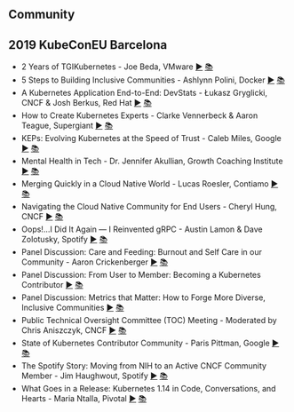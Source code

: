 Community
---
## 2019 KubeConEU Barcelona


* 2 Years of TGIKubernetes - Joe Beda, VMware [▶️](https://www.youtube.com/watch?v=idmONbm64ww) [ 📚]()
* 5 Steps to Building Inclusive Communities - Ashlynn Polini, Docker [▶️](https://www.youtube.com/watch?v=7oxCqBXvJEU) [ 📚]()
* A Kubernetes Application End-to-End: DevStats - Łukasz Gryglicki, CNCF &amp; Josh Berkus, Red Hat [▶️](https://www.youtube.com/watch?v=U2PTifzzKNE) [ 📚](https://static.sched.com/hosted_files/kccnceu19/15/devstats-end-to-end.pdf)
* How to Create Kubernetes Experts - Clarke Vennerbeck &amp; Aaron Teague, Supergiant [▶️](https://www.youtube.com/watch?v=n6VPBUIkgqo) [ 📚](https://static.sched.com/hosted_files/kccnceu19/d6/How-to-Create-Kubernetes-Experts.pptx)
* KEPs: Evolving Kubernetes at the Speed of Trust - Caleb Miles, Google [▶️](https://www.youtube.com/watch?v=9C24CSHHonY) [ 📚](https://static.sched.com/hosted_files/kccnceu19/06/KEPs_%20Evolving%20Kubernetes%20at%20the%20Speed%20of%20Trust.pdf)
* Mental Health in Tech - Dr. Jennifer Akullian, Growth Coaching Institute [▶️](https://www.youtube.com/watch?v=vImweuVsaIw) [ 📚](https://static.sched.com/hosted_files/kccnceu19/48/Kubecon_Akullian.pdf)
* Merging Quickly in a Cloud Native World - Lucas Roesler, Contiamo [▶️](https://www.youtube.com/watch?v=d0E7PSlkBbs) [ 📚](https://static.sched.com/hosted_files/kccnceu19/e2/merging-quickly.pdf)
* Navigating the Cloud Native Community for End Users - Cheryl Hung, CNCF [▶️](https://www.youtube.com/watch?v=6HVxJ_65L2c) [ 📚](https://static.sched.com/hosted_files/kccnceu19/18/2019-05-22-navigating-cloud-native-kccnceu.pdf)
* Oops!...I Did It Again — I Reinvented gRPC - Austin Lamon &amp; Dave Zolotusky, Spotify [▶️](https://www.youtube.com/watch?v=7VFYGYAYz7k) [ 📚](https://static.sched.com/hosted_files/kccnceu19/64/gRPC%20Talk%20-%20Kubecon%20Barcelona%202019%20%281%29.pdf)
* Panel Discussion: Care and Feeding: Burnout and Self Care in our Community - Aaron Crickenberger [▶️](https://www.youtube.com/watch?v=jzzfGNFuwwE) [ 📚]()
* Panel Discussion: From User to Member: Becoming a Kubernetes Contributor [▶️](https://www.youtube.com/watch?v=KRXKULN0QXU) [ 📚]()
* Panel Discussion: Metrics that Matter: How to Forge More Diverse, Inclusive Communities [▶️](https://www.youtube.com/watch?v=PCQc6T94RE4) [ 📚]()
* Public Technical Oversight Committee (TOC) Meeting - Moderated by Chris Aniszczyk, CNCF [▶️](https://www.youtube.com/watch?v=YdwX-DAlGGY) [ 📚]()
* State of Kubernetes Contributor Community - Paris Pittman, Google [▶️](https://www.youtube.com/watch?v=a17FLjVDUOc) [ 📚]()
* The Spotify Story: Moving from NIH to an Active CNCF Community Member - Jim Haughwout, Spotify [▶️](https://www.youtube.com/watch?v=OWq0X7OSCBQ) [ 📚](https://static.sched.com/hosted_files/kccnceu19/3a/The%20Spotify%20Story_%20Moving%20from%20NIH%20to%20an%20Active%20Community%20Member%20-%20Jim%20Haughwout%2C%20KubeCon%20Talk%202019.pptx)
* What Goes in a Release: Kubernetes 1.14 in Code, Conversations, and Hearts - Maria Ntalla, Pivotal [▶️](https://www.youtube.com/watch?v=-VA3POM37Y0) [ 📚](https://static.sched.com/hosted_files/kccnceu19/dd/What_goes_in_a_release.pdf)
